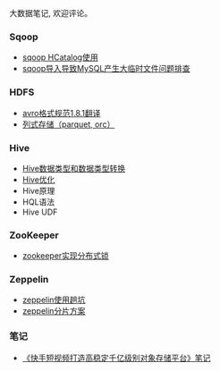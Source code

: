 大数据笔记, 欢迎评论。

### Sqoop

- [sqoop HCatalog使用](./sqoop/sqoop_hcatalog.md)
- [sqoop导入导致MySQL产生大临时文件问题排查](./sqoop/sqoop_mysql_temp_file.md)

### HDFS

- [avro格式规范1.8.1翻译](./hdfs/avro_specification_1.8.1.md)
- [列式存储（parquet, orc）](./hdfs/columnar_storage_parquet_orc.md)

### Hive

- [Hive数据类型和数据类型转换](./hive/hive_data_type.md)
- [Hive优化](./hive/hive_optimize.md)
- Hive原理
- HQL语法
- Hive UDF

### ZooKeeper

- [zookeeper实现分布式锁](./zookeeper/zk_distribute_lock.md)

### Zeppelin

- [zeppelin使用趟坑](./zeppelin/zeppelin_bugs.md)
- [zeppelin分片方案](./zeppelin/zeppelin_sharding.md)

### 笔记

- [《快手短视频打造高稳定千亿级别对象存储平台》笔记](./note/oss_note.md)
